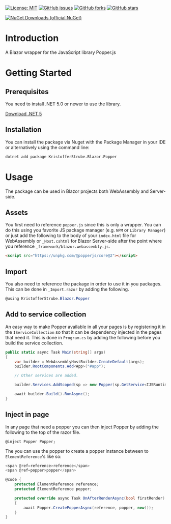 [![License: MIT](https://img.shields.io/badge/License-MIT-yellow.svg)](/LICENSE.md)
[![GitHub issues](https://img.shields.io/github/issues/KristofferStrube/Popperize)](https://github.com/KristofferStrube/Popperize/issues)
[![GitHub forks](https://img.shields.io/github/forks/KristofferStrube/Popperize)](https://github.com/KristofferStrube/Popperize/network/members)
[![GitHub stars](https://img.shields.io/github/stars/KristofferStrube/Popperize)](https://github.com/KristofferStrube/Popperize/stargazers)

[![NuGet Downloads (official NuGet)](https://img.shields.io/nuget/dt/KristofferStrube.Blazor.Popper?label=NuGet%20Downloads)](https://www.nuget.org/packages/KristofferStrube.Blazor.Popper/)  

# Introduction
A Blazor wrapper for the JavaScript library Popper.js

# Getting Started
## Prerequisites
You need to install .NET 5.0 or newer to use the library.

[Download .NET 5](https://dotnet.microsoft.com/download/dotnet/5.0)

## Installation
You can install the package via Nuget with the Package Manager in your IDE or alternatively using the command line:
```bash
dotnet add package KristofferStrube.Blazor.Popper
```

# Usage
The package can be used in Blazor projects both WebAssembly and Server-side.
## Assets
You first need to reference `popper.js` since this is only a wrapper. You can do this using you favorite JS package manager (e.g. `NPM` or `Library Manager`) or just add the following to the body of your `index.html` file for WebAssembly or `_Host.cshtml` for Blazor Server-side after the point where you reference `_framework/blazor.webassembly.js`.
```html
<script src="https://unpkg.com/@popperjs/core@2"></script>
```
## Import
You also need to reference the package in order to use it in you packages. This can be done in `_Import.razor` by adding the following.
```csharp
@using KristofferStrube.Blazor.Popper
```
## Add to service collection
An easy way to make Popper available in all your pages is by registering it in the `IServiceCollection` so that it can be dependency injected in the pages that need it. This is done in `Program.cs` by adding the following before you build the service collection.
```csharp
public static async Task Main(string[] args)
{
    var builder = WebAssemblyHostBuilder.CreateDefault(args);
    builder.RootComponents.Add<App>("#app");

    // Other services are added.

    builder.Services.AddScoped(sp => new Popper(sp.GetService<IJSRuntime>()));

    await builder.Build().RunAsync();
}
```
## Inject in page
In any page that need a popper you can then inject Popper by adding the following to the top of the razor file.
```
@inject Popper Popper;
```
The you can use the popper to create a popper instance between to `ElementReference`'s like so:
```csharp
<span @ref=reference>reference</span>
<span @ref=popper>popper</span>

@code {
    protected ElementReference reference;
    protected ElementReference popper;

    protected override async Task OnAfterRenderAsync(bool firstRender)
    {
        await Popper.CreatePopperAsync(reference, popper, new());
    }
}
```